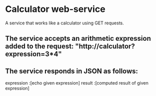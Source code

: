 # Calculator web-service

A service that works like a calculator using GET requests.

## The service accepts an arithmetic expression added to the request: "http://calculator?expression=3*4"
## The service responds in JSON as follows:
expression :[echo given expression]
result     :[computed result of given expression]